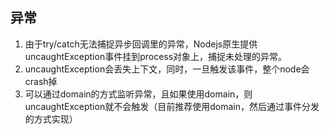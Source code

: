 ## 异常
1. 由于try/catch无法捕捉异步回调里的异常，Nodejs原生提供uncaughtException事件挂到process对象上，捕捉未处理的异常。
2. uncaughtException会丢失上下文，同时，一旦触发该事件，整个node会crash掉
3. 可以通过domain的方式监听异常，且如果使用domain，则uncaughtException就不会触发（目前推荐使用domain，然后通过事件分发的方式实现）